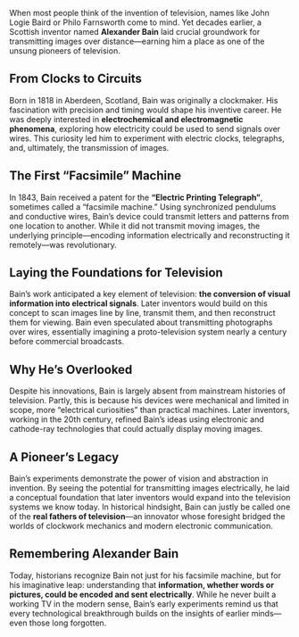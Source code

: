 When most people think of the invention of television, names like John Logie Baird or Philo Farnsworth come to mind. Yet decades earlier, a Scottish inventor named **Alexander Bain** laid crucial groundwork for transmitting images over distance—earning him a place as one of the unsung pioneers of television.

## From Clocks to Circuits

Born in 1818 in Aberdeen, Scotland, Bain was originally a clockmaker. His fascination with precision and timing would shape his inventive career. He was deeply interested in **electrochemical and electromagnetic phenomena**, exploring how electricity could be used to send signals over wires. This curiosity led him to experiment with electric clocks, telegraphs, and, ultimately, the transmission of images.

## The First “Facsimile” Machine

In 1843, Bain received a patent for the **“Electric Printing Telegraph”**, sometimes called a “facsimile machine.” Using synchronized pendulums and conductive wires, Bain’s device could transmit letters and patterns from one location to another. While it did not transmit moving images, the underlying principle—encoding information electrically and reconstructing it remotely—was revolutionary.

## Laying the Foundations for Television

Bain’s work anticipated a key element of television: **the conversion of visual information into electrical signals**. Later inventors would build on this concept to scan images line by line, transmit them, and then reconstruct them for viewing. Bain even speculated about transmitting photographs over wires, essentially imagining a proto-television system nearly a century before commercial broadcasts.

## Why He’s Overlooked

Despite his innovations, Bain is largely absent from mainstream histories of television. Partly, this is because his devices were mechanical and limited in scope, more “electrical curiosities” than practical machines. Later inventors, working in the 20th century, refined Bain’s ideas using electronic and cathode-ray technologies that could actually display moving images.

## A Pioneer’s Legacy

Bain’s experiments demonstrate the power of vision and abstraction in invention. By seeing the potential for transmitting images electrically, he laid a conceptual foundation that later inventors would expand into the television systems we know today. In historical hindsight, Bain can justly be called one of the **real fathers of television**—an innovator whose foresight bridged the worlds of clockwork mechanics and modern electronic communication.

## Remembering Alexander Bain

Today, historians recognize Bain not just for his facsimile machine, but for his imaginative leap: understanding that **information, whether words or pictures, could be encoded and sent electrically**. While he never built a working TV in the modern sense, Bain’s early experiments remind us that every technological breakthrough builds on the insights of earlier minds—even those long forgotten.